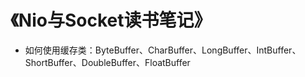 # 《Nio与Socket读书笔记》
- 如何使用缓存类：ByteBuffer、CharBuffer、LongBuffer、IntBuffer、ShortBuffer、DoubleBuffer、FloatBuffer
